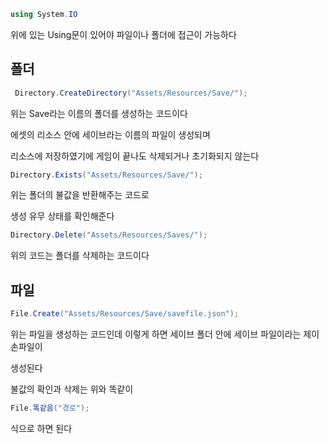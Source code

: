 
```csharp
using System.IO
```

위에 있는 Using문이 있어야 파일이나 폴더에 접근이 가능하다

## 폴더

```csharp
 Directory.CreateDirectory("Assets/Resources/Save/");
```

위는 Save라는 이름의 폴더를 생성하는 코드이다

에셋의 리소스 안에 세이브라는 이름의 파일이 생성되며

리소스에 저장하였기에 게임이 끝나도 삭제되거나 초기화되지 않는다

```csharp
Directory.Exists("Assets/Resources/Save/");
```

위는 폴더의 불값을 반환해주는 코드로

생성 유무 상태를 확인해준다

```csharp
Directory.Delete("Assets/Resources/Saves/");
```

위의 코드는 폴더를 삭제하는 코드이다

## 파일

```csharp
File.Create("Assets/Resources/Save/savefile.json");
```

위는 파일을 생성하는 코드인데 이렇게 하면 세이브 폴더 안에 세이브 파일이라는 제이손파일이

생성된다

불값의 확인과 삭제는 위와 똑같이 

```csharp
File.똑같음("경로");
```

식으로 하면 된다